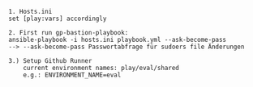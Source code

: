  	1. Hosts.ini 
	set [play:vars] accordingly
   
    2. First run gp-bastion-playbook:
    ansible-playbook -i hosts.ini playbook.yml --ask-become-pass
    --> --ask-become-pass Passwortabfrage für sudoers file Änderungen

    3.) Setup Github Runner
        current environment names: play/eval/shared
        e.g.: ENVIRONMENT_NAME=eval